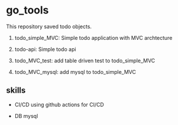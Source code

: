 # go_tools

This repository saved todo objects.

1. todo_simple_MVC:
Simple todo application with MVC archtecture

2. todo-api:
Simple todo api

3. todo_MVC_test:
add table driven test to todo_simple_MVC

4. todo_MVC_mysql:
add mysql to todo_simple_MVC

## skills
- CI/CD
using github actions for CI/CD

- DB
mysql

